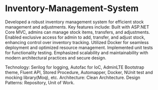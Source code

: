 # Inventory-Management-System

Developed a robust inventory management system for efficient stock management and adjustments.
Key features include:
Built with ASP.NET Core MVC, admins can manage stock items, transfers, and adjustments.
Enabled exclusive access for admin to add, transfer, and adjust stock, enhancing control over inventory tracking.
Utilized Docker for seamless deployment and optimized resource management.
Implemented unit tests for functionality testing.
Emphasized scalability and maintainability with modern architectural practices and secure design.

Technology: Serilog for logging, Autofac for IoC, AdminLTE Bootstrap theme, Fluent API, Stored Procedure, Automapper, Docker, NUnit test and mocking library(Moq), etc.
Architecture: Clean Architecture.
Design Patterns: Repository, Unit of Work.
